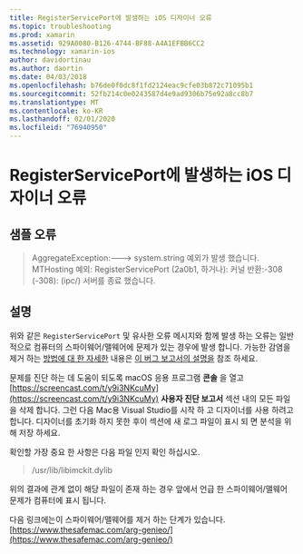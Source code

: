 ```yaml
---
title: RegisterServicePort에 발생하는 iOS 디자이너 오류
ms.topic: troubleshooting
ms.prod: xamarin
ms.assetid: 929A0080-B126-4744-BF88-A4A1EFBB6CC2
ms.technology: xamarin-ios
author: davidortinau
ms.author: daortin
ms.date: 04/03/2018
ms.openlocfilehash: b76de0f0dc8f1fd2124eac9cfe03b872c71095b1
ms.sourcegitcommit: 52fb214c0e0243587d4e9ad9306b75e92a8cc8b7
ms.translationtype: MT
ms.contentlocale: ko-KR
ms.lasthandoff: 02/01/2020
ms.locfileid: "76940950"
---
```

# <a name="ios-designer-error-with-registerserviceport"></a>RegisterServicePort에 발생하는 iOS 디자이너 오류

## <a name="sample-error"></a>샘플 오류
> AggregateException:---> system.string 예외가 발생 했습니다. MTHosting 예외: RegisterServicePort (2a0b1, 하거나): 커널 반환:-308 (-308): (ipc/) 서버를 종료 했습니다.

## <a name="explanation"></a>설명
위와 같은 `RegisterServicePort` 및 유사한 오류 메시지와 함께 발생 하는 오류는 일반적으로 컴퓨터의 스파이웨어/맬웨어에 문제가 있는 경우에 발생 합니다. 가능한 감염을 제거 하는 [방법에 대 한 자세한](https://discussions.apple.com/thread/5596008) 내용은 [이 버그 보고서의 설명을](https://bugzilla.xamarin.com/show_bug.cgi?id=21907#c4) 참조 하세요. 

문제를 진단 하는 데 도움이 되도록 macOS 응용 프로그램 **콘솔** 을 열고 [https://screencast.com/t/y9i3NKcuMy](https://screencast.com/t/y9i3NKcuMy) **사용자 진단 보고서** 섹션 내의 모든 파일을 삭제 합니다. 그런 다음 Mac용 Visual Studio를 시작 하 고 디자이너를 사용 하려고 합니다. 디자이너를 초기화 하지 못한 후이 섹션에 새 로그 파일이 표시 되 면 분석을 위해 저장 하세요.  

확인할 가장 중요 한 사항은 다음 파일 인지 확인 하십시오. 
> /usr/lib/libimckit.dylib

위의 결과에 관계 없이 해당 파일이 존재 하는 경우 앞에서 언급 한 스파이웨어/맬웨어 문제가 컴퓨터에 표시 됩니다.  

다음 링크에는이 스파이웨어/맬웨어를 제거 하는 단계가 있습니다. [https://www.thesafemac.com/arg-genieo/](https://www.thesafemac.com/arg-genieo/)  
